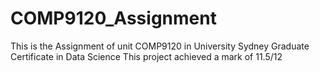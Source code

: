 # COMP9120_Assignment
This is the Assignment of unit COMP9120 in University Sydney Graduate Certificate in Data Science
This project achieved a mark of 11.5/12

